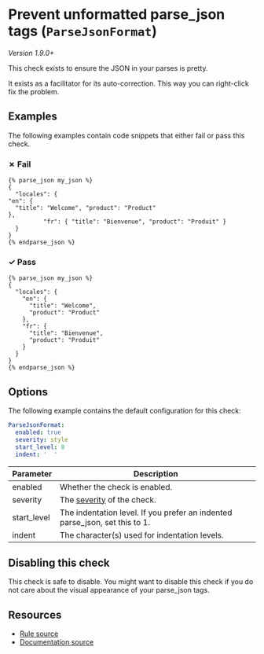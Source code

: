 # Prevent unformatted parse_json tags (`ParseJsonFormat`)

_Version 1.9.0+_

This check exists to ensure the JSON in your parses is pretty.

It exists as a facilitator for its auto-correction. This way you can right-click fix the problem.

## Examples

The following examples contain code snippets that either fail or pass this check.

### &#x2717; Fail

```liquid
{% parse_json my_json %}
{
  "locales": {
"en": {
  "title": "Welcome", "product": "Product"
},
          "fr": { "title": "Bienvenue", "product": "Produit" }
  }
}
{% endparse_json %}
```

### &#x2713; Pass

```liquid
{% parse_json my_json %}
{
  "locales": {
    "en": {
      "title": "Welcome",
      "product": "Product"
    },
    "fr": {
      "title": "Bienvenue",
      "product": "Produit"
    }
  }
}
{% endparse_json %}
```

## Options

The following example contains the default configuration for this check:

```yaml
ParseJsonFormat:
  enabled: true
  severity: style
  start_level: 0
  indent: '  '
```

| Parameter | Description |
| --- | --- |
| enabled | Whether the check is enabled. |
| severity | The [severity](https://shopify.dev/themes/tools/platformos-check/configuration#check-severity) of the check. |
| start_level | The indentation level. If you prefer an indented parse_json, set this to 1. |
| indent | The character(s) used for indentation levels. |

## Disabling this check

 This check is safe to disable. You might want to disable this check if you do not care about the visual appearance of your parse_json tags.

## Resources

- [Rule source][codesource]
- [Documentation source][docsource]

[codesource]: /lib/platformos_check/checks/parse_json_format.rb
[docsource]: /docs/checks/parse_json_format.md

